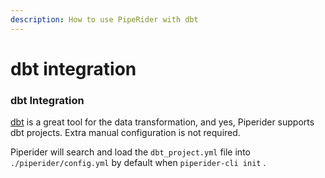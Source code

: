 ```yaml
---
description: How to use PipeRider with dbt
---
```


# dbt integration

### dbt Integration

[dbt](https://www.getdbt.com/) is a great tool for the data transformation, and yes, Piperider supports dbt projects. Extra manual configuration is not required.

Piperider will search and load the `dbt_project.yml` file into `./piperider/config.yml` by default when `piperider-cli init` .&#x20;
